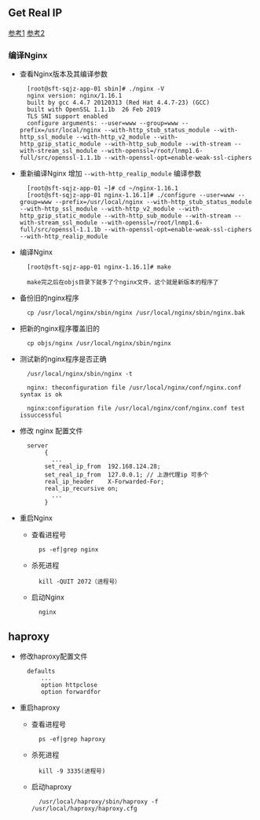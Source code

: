 ## Get Real IP 

[参考1](https://blog.csdn.net/weixin_34254823/article/details/92356231) [参考2](https://www.jianshu.com/p/0309cb5e7e76)

### 编译Nginx

- 查看Nginx版本及其编译参数

		[root@sft-sqjz-app-01 sbin]# ./nginx -V
		nginx version: nginx/1.16.1
		built by gcc 4.4.7 20120313 (Red Hat 4.4.7-23) (GCC) 
		built with OpenSSL 1.1.1b  26 Feb 2019
		TLS SNI support enabled
		configure arguments: --user=www --group=www --prefix=/usr/local/nginx --with-http_stub_status_module --with-http_ssl_module --with-http_v2_module --with-http_gzip_static_module --with-http_sub_module --with-stream --with-stream_ssl_module --with-openssl=/root/lnmp1.6-full/src/openssl-1.1.1b --with-openssl-opt=enable-weak-ssl-ciphers
		
- 重新编译Nginx 增加 `--with-http_realip_module` 编译参数

		[root@sft-sqjz-app-01 ~]# cd ~/nginx-1.16.1
		[root@sft-sqjz-app-01 nginx-1.16.1]# ./configure --user=www --group=www --prefix=/usr/local/nginx --with-http_stub_status_module --with-http_ssl_module --with-http_v2_module --with-http_gzip_static_module --with-http_sub_module --with-stream --with-stream_ssl_module --with-openssl=/root/lnmp1.6-full/src/openssl-1.1.1b --with-openssl-opt=enable-weak-ssl-ciphers --with-http_realip_module

- 编译Nginx

		[root@sft-sqjz-app-01 nginx-1.16.1]# make
		
		make完之后在objs目录下就多了个nginx文件，这个就是新版本的程序了
		
- 备份旧的nginx程序

		cp /usr/local/nginx/sbin/nginx /usr/local/nginx/sbin/nginx.bak
		
- 把新的nginx程序覆盖旧的

		cp objs/nginx /usr/local/nginx/sbin/nginx
		
- 测试新的nginx程序是否正确

		/usr/local/nginx/sbin/nginx -t
		
		nginx: theconfiguration file /usr/local/nginx/conf/nginx.conf syntax is ok
		
		nginx:configuration file /usr/local/nginx/conf/nginx.conf test issuccessful
		
- 修改 nginx 配置文件

		server
		     {
		       ...
			 set_real_ip_from  192.168.124.28;
			 set_real_ip_from  127.0.0.1; // 上游代理ip 可多个
			 real_ip_header    X-Forwarded-For;
			 real_ip_recursive on;
		       ...
		     }
		
- 重启Nginx

	- 查看进程号
	
			ps -ef|grep nginx
			
	- 杀死进程

			kill -QUIT 2072（进程号）
			
	- 启动Nginx

			nginx
			
## haproxy

- 修改haproxy配置文件

		defaults
    		...
    		option httpclose 
    		option forwardfor
    		
- 重启haproxy


	- 查看进程号
	
			ps -ef|grep haproxy
			
	- 杀死进程

			kill -9 3335(进程号)			
	- 启动haproxy

			/usr/local/haproxy/sbin/haproxy -f /usr/local/haproxy/haproxy.cfg


